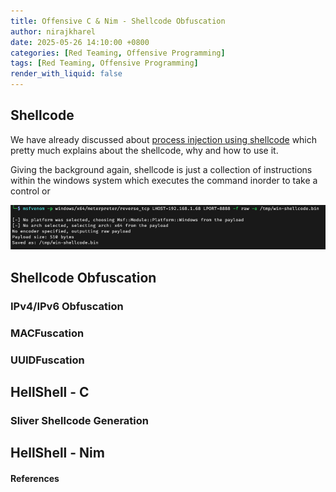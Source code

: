 ```yaml
---
title: Offensive C & Nim - Shellcode Obfuscation
author: nirajkharel
date: 2025-05-26 14:10:00 +0800
categories: [Red Teaming, Offensive Programming]
tags: [Red Teaming, Offensive Programming]
render_with_liquid: false
---
```



## Shellcode
We have already discussed about [process injection using shellcode](https://nirajkharel.com.np/posts/process-injection-shellcode/) which pretty much explains about the shellcode, why and how to use it.

Giving the background again, shellcode is just a collection of instructions within the windows system which executes the command inorder to take a control or 

<img alt="" class="bf jp jq dj" loading="lazy" role="presentation" src="https://raw.githubusercontent.com/nirajkharel/nirajkharel.github.io/master/assets/img/images/payload-obfuscation-1.png">

## Shellcode Obfuscation

### IPv4/IPv6 Obfuscation 

### MACFuscation

### UUIDFuscation

## HellShell - C

### Sliver Shellcode Generation

## HellShell - Nim

#### References